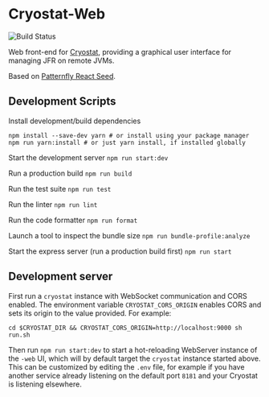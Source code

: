 # Cryostat-Web

![Build Status](https://github.com/cryostatio/cryostat-web/actions/workflows/ci.yaml/badge.svg)

Web front-end for [Cryostat](https://github.com/cryostatio/cryostat), providing a graphical user interface for managing JFR on remote JVMs.

Based on [Patternfly React Seed](https://github.com/patternfly/patternfly-react-seed).

## Development Scripts

Install development/build dependencies
```
npm install --save-dev yarn # or install using your package manager
npm run yarn:install # or just yarn install, if installed globally
```

Start the development server
`npm run start:dev`

Run a production build
`npm run build`

Run the test suite
`npm run test`

Run the linter
`npm run lint`

Run the code formatter
`npm run format`

Launch a tool to inspect the bundle size
`npm run bundle-profile:analyze`

Start the express server (run a production build first)
`npm run start`

## Development server

First run a `cryostat` instance with WebSocket communication and CORS enabled. 
The environment variable `CRYOSTAT_CORS_ORIGIN` enables CORS and sets its origin to the value provided.
For example:

`cd $CRYOSTAT_DIR && CRYOSTAT_CORS_ORIGIN=http://localhost:9000 sh run.sh`

Then run `npm run start:dev` to start a hot-reloading WebServer instance of the `-web` UI, which will by default target the `cryostat` instance started above. This can be customized by editing the `.env` file, for example if you have another service already listening on the default port `8181` and your Cryostat is listening elsewhere.

